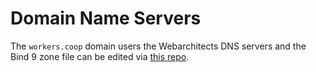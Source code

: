 # Domain Name Servers

The `workers.coop` domain users the Webarchitects DNS servers and the Bind 9
zone file can be edited via [this
repo](https://git.coop/dns/worker-coop-dns/zonefiles).
